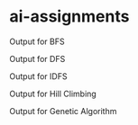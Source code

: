 # ai-assignments
Output for BFS



Output for DFS







Output for IDFS







Output for Hill Climbing






Output for Genetic Algorithm
